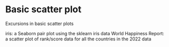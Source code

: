 # Basic scatter plot
Excursions in basic scatter plots

iris: a Seaborn pair plot using the sklearn iris data
World Happiness Report: a scatter plot of rank/score data for all the countries in the 2022 data
